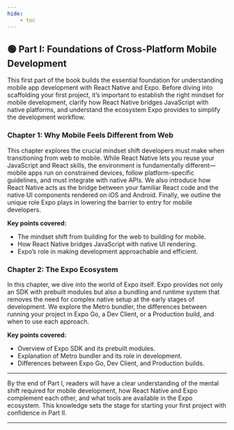 ```yaml
---
hide:
    - toc
---
```


## 🟢 Part I: Foundations of Cross-Platform Mobile Development

This first part of the book builds the essential foundation for understanding mobile app development with React Native and Expo. Before diving into scaffolding your first project, it’s important to establish the right mindset for mobile development, clarify how React Native bridges JavaScript with native platforms, and understand the ecosystem Expo provides to simplify the development workflow.

### Chapter 1: Why Mobile Feels Different from Web

This chapter explores the crucial mindset shift developers must make when transitioning from web to mobile. While React Native lets you reuse your JavaScript and React skills, the environment is fundamentally different—mobile apps run on constrained devices, follow platform-specific guidelines, and must integrate with native APIs. We also introduce how React Native acts as the bridge between your familiar React code and the native UI components rendered on iOS and Android. Finally, we outline the unique role Expo plays in lowering the barrier to entry for mobile developers.

**Key points covered:**

* The mindset shift from building for the web to building for mobile.  
* How React Native bridges JavaScript with native UI rendering.  
* Expo’s role in making development approachable and efficient.  

### Chapter 2: The Expo Ecosystem

In this chapter, we dive into the world of Expo itself. Expo provides not only an SDK with prebuilt modules but also a bundling and runtime system that removes the need for complex native setup at the early stages of development. We explore the Metro bundler, the differences between running your project in Expo Go, a Dev Client, or a Production build, and when to use each approach.

**Key points covered:**

* Overview of Expo SDK and its prebuilt modules.  
* Explanation of Metro bundler and its role in development.  
* Differences between Expo Go, Dev Client, and Production builds.  

---

By the end of Part I, readers will have a clear understanding of the mental shift required for mobile development, how React Native and Expo complement each other, and what tools are available in the Expo ecosystem. This knowledge sets the stage for starting your first project with confidence in Part II.  

---
